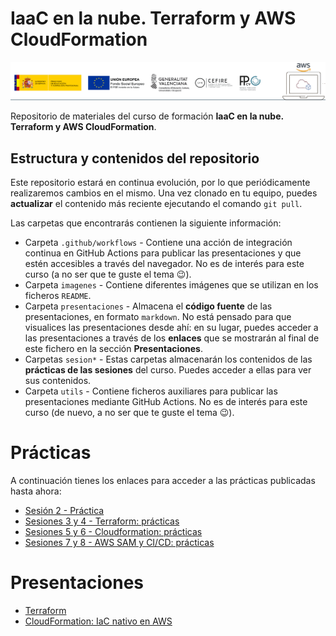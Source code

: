 #  IaaC en la nube. Terraform y AWS CloudFormation
![banner curso](./imagenes/banner_iac.png)

Repositorio de materiales del curso de formación __IaaC en la nube. Terraform y AWS CloudFormation__.

## Estructura y contenidos del repositorio
Este repositorio estará en continua evolución, por lo que periódicamente realizaremos cambios en el mismo. Una vez clonado en tu equipo, puedes __actualizar__ el contenido más reciente ejecutando el comando `git pull`.

Las carpetas que encontrarás contienen la siguiente información:
- Carpeta `.github/workflows` - Contiene una acción de integración continua en GitHub Actions para publicar las presentaciones y que estén accesibles a través del navegador. No es de interés para este curso (a no ser que te guste el tema :wink:).
- Carpeta `imagenes` - Contiene diferentes imágenes que se utilizan en los ficheros `README`.
- Carpeta `presentaciones` - Almacena el **código fuente** de las presentaciones, en formato `markdown`. No está pensado para que visualices las presentaciones desde ahí: en su lugar, puedes acceder a las presentaciones a través de los **enlaces** que se mostrarán al final de este fichero en la sección **Presentaciones**.
- Carpetas `sesion*` - Estas carpetas almacenarán los contenidos de las __prácticas de las sesiones__ del curso. Puedes acceder a ellas para ver sus contenidos.
- Carpeta `utils` - Contiene ficheros auxiliares para publicar las presentaciones mediante GitHub Actions. No es de interés para este curso (de nuevo, a no ser que te guste el tema :wink:).

# Prácticas
A continuación tienes los enlaces para acceder a las prácticas publicadas hasta ahora:
- [Sesión 2 - Práctica](./sesion2/)
- [Sesiones 3 y 4 - Terraform: prácticas](./sesiones_3_4_terraform/)
- [Sesiones 5 y 6 - Cloudformation: prácticas](./sesiones_5_6_cloudformation/)
- [Sesiones 7 y 8 - AWS SAM y CI/CD: prácticas](./sesiones_7_8_sam_cicd/)

# Presentaciones
- [Terraform](https://formacioncloud.github.io/IaC/03_terraform)
- [CloudFormation: IaC nativo en AWS](https://formacioncloud.github.io/IaC/04_cloudformation)

